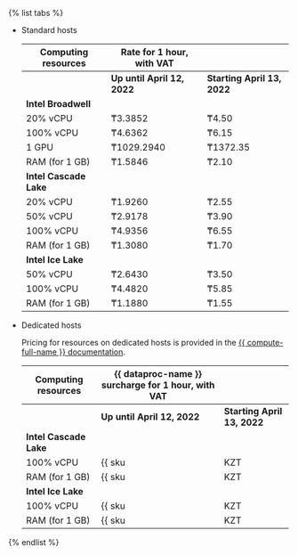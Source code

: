 {% list tabs %}

- Standard hosts

    | Computing resources    | Rate for 1 hour, with VAT | |
    |------------------------|------------------------------|---|
    | | **Up until April 12, 2022** | **Starting April 13, 2022** |
    | **Intel Broadwell**                                   | |
    | 20% vCPU               | ₸3.3852                      | ₸4.50 |
    | 100% vCPU              | ₸4.6362                      | ₸6.15 |
    | 1 GPU                  | ₸1029.2940                   | ₸1372.35 |
    | RAM (for 1 GB)         | ₸1.5846                      | ₸2.10 |
    | **Intel Cascade Lake**                                | |
    | 20% vCPU               | ₸1.9260                      | ₸2.55 |
    | 50% vCPU               | ₸2.9178                      | ₸3.90 |
    | 100% vCPU              | ₸4.9356                      | ₸6.55 |
    | RAM (for 1 GB)         | ₸1.3080                      | ₸1.70 |
    | **Intel Ice Lake**                                    | |
    | 50% vCPU               | ₸2.6430                      | ₸3.50 |
    | 100% vCPU              | ₸4.4820                      | ₸5.85 |
    | RAM (for 1 GB)         | ₸1.1880                      | ₸1.55 |

- Dedicated hosts

    Pricing for resources on dedicated hosts is provided in the [{{ compute-full-name }} documentation](../../compute/pricing.md#prices-dedicated-host).

    | Computing resources | {{ dataproc-name }} surcharge for 1 hour, with VAT | |
    |------------------------|------------------------------------------------|---|
    | | **Up until April 12, 2022** | **Starting April 13, 2022** |
    | **Intel Cascade Lake**                                    | |
    | 100% vCPU | {{ sku|KZT|mdb.dataproc.v2.cpu.c100|string }} | ₸0.60 |
    | RAM (for 1 GB) | {{ sku|KZT|mdb.dataproc.v2.ram|string }} | ₸0.15 |
    | **Intel Ice Lake**                                        | |
    | 100% vCPU | {{ sku|KZT|mdb.dataproc.v3.cpu.c100|string }} | ₸0.60 |
    | RAM (for 1 GB) | {{ sku|KZT|mdb.dataproc.v3.ram|string }} | ₸0.15 |

{% endlist %}
